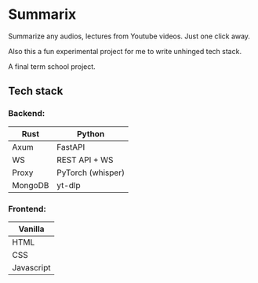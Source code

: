 # Summarix

Summarize any audios, lectures from Youtube videos. Just one click away.

Also this a fun experimental project for me to write unhinged tech stack.

A final term school project.

## Tech stack

### Backend:

| Rust    | Python            |
| ------- | ----------------- |
| Axum    | FastAPI           |
| WS      | REST API + WS     |
| Proxy   | PyTorch (whisper) |
| MongoDB | yt-dlp            |

### Frontend:

| Vanilla    |
| ---------- |
| HTML       |
| CSS        |
| Javascript |
